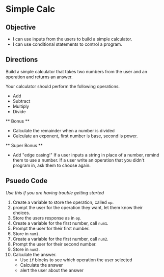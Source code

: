 # Simple Calc

## Objective
- I can use inputs from the users to build a simple calculator. 
- I can use conditional statements to control a program.

## Directions
Build a simple calculator that takes two numbers from the user and an operation and returns an answer.

Your calculator should perform the following operations.
- Add
- Subtract
- Multiply
- Divide

** Bonus **
- Calculate the remainder when a number is divided
- Calculate an exponent, first number is base, second is power.

** Super Bonus **
- Add "edge casing!" If a user inputs a string in place of a number, remind them to use a number. If a user write an operation that you didn't program in, ask them to choose again.

## Psuedo Code
*Use this if you are having trouble getting started*

1. Create a variable to store the operation, called `op`.
2. prompt the user for the operation they want, let them know their choices.
3. Store the users response as in `op`.
4. Create a variable for the first number, call `num1`.
5. Prompt the user for their first number.
6. Store in `num1`.
7. Create a variable for the first number, call `num2`.
8. Prompt the user for their second number.
9. Store in `num2`.
10. Calculate the answer.
	- Use `if` blocks to see which operation the user selected
	- Calculate the answer
	- alert the user about the answer




